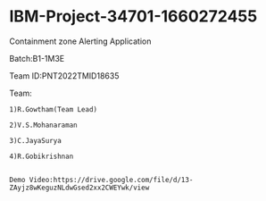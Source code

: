 # IBM-Project-34701-1660272455


Containment zone Alerting Application


Batch:B1-1M3E


Team ID:PNT2022TMID18635

Team:
    
    
    1)R.Gowtham(Team Lead)
    
    2)V.S.Mohanaraman
    
    3)C.JayaSurya
    
    4)R.Gobikrishnan
    
    
    Demo Video:https://drive.google.com/file/d/13-ZAyjz8wKeguzNLdwGsed2xx2CWEYwk/view
    
